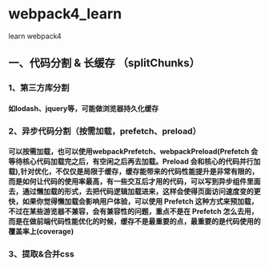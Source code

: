 # webpack4_learn
learn webpack4

## 一、代码分割 & 长缓存 （splitChunks）
### 1、第三方库分割
#### 如lodash、jquery等，可能做浏览器持久化缓存
### 2、异步代码分割（按需加载，prefetch、preload）
#### 可以按需加载，也可以使用webpackPrefetch、webpackPreload(Prefetch 会等待核心代码加载完之后，有空闲之后再去加载。Preload 会和核心的代码并行加载),针对优化，不仅仅是局限于缓存，缓存能带来的代码性能提升是非常有限的，而是如何让代码的使用率最高，有一些交互后才用的代码，可以写到异步组件里面去，通过懒加载的形式，去把代码逻辑加载进来，这样会使得页面访问速度变的更快，如果你觉得懒加载会影响用户体验，可以使用 Prefetch 这种方式来预加载，不过在某些游览器不兼容，会有兼容性的问题，重点不是在 Prefetch 怎么去用，而是在做前端代码性能优化的时候，缓存不是最重要的点，最重要的是代码使用的覆盖率上(coverage)
### 3、提取&合并css